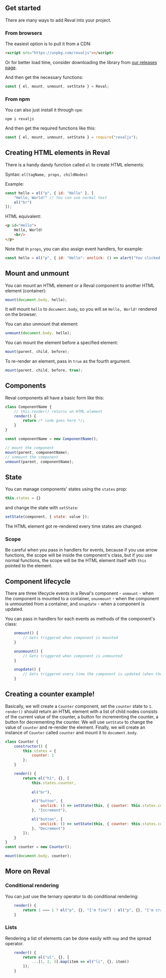 ## Get started

There are many ways to add Reval into your project.

### From browsers

The easiest option is to pull it from a CDN:
```html
<script src="https://unpkg.com/revaljs"></script>
```

Or for better load time, consider downloading the library from [our releases page](https://github.com/nguyenphuminh/reval/releases/tag/v0.6.0).

And then get the necessary functions:
```js
const { el, mount, unmount, setState } = Reval;
```

### From npm

You can also just install it through `npm`:
```
npm i revaljs
```

And then get the required functions like this:
```js
const { el, mount, unmount, setState } = require("revaljs");
```

## Creating HTML elements in Reval

There is a handy dandy function called `el` to create HTML elements:

Syntax: `el(tagName, props, childNodes)`

Example:
```js
const hello = el("p", { id: "Hello" }, [
	"Hello, World!" // You can use normal text
	el("br")
]);
```

HTML equivalent:
```html
<p id="Hello">
	Hello, World!
	<br/>
</p>
```

Note that in `props`, you can also assign event handlers, for example:
```js
const hello = el("p", { id: "Hello": onclick: () => alert("You clicked me!") }, el("br"));
```


## Mount and unmount

You can mount an HTML element or a Reval component to another HTML element (container):
```js
mount(document.body, hello);
```

It will mount `hello` to `document.body`, so you will se `Hello, World!` rendered on the browser.

You can also unmount that element:
```js
unmount(document.body, hello);
```

You can mount the element before a specified element:
```js
mount(parent, child, before);
```

To re-render an element, pass in `true` as the fourth argument.
```js
mount(parent, child, before, true);
```


## Components

Reval components all have a basic form like this:
```js
class ComponentName {
	// this.render() returns an HTML element
	render() {
		return /* code goes here */;
	}
}

const componentName = new ComponentName();

// mount the component
mount(parent, componentName);
// unmount the component
unmount(parent, componentName);
```


## State

You can manage components' states using the `states` prop:
```js
this.states = {}
```

and change the state with `setState`:
```js
setState(component, { state: value });
```

The HTML element got re-rendered every time states are changed.

### Scope

Be careful when you pass in handlers for events, because if you use arrow functions, the scope will be inside the component's class, but if you use normal functions, the scope will be the HTML element itself with `this` pointed to the element.


## Component lifecycle

There are three lifecycle events in a Reval's component - `onmount` - when the component is mounted to a container, `onunmount` - when the component is unmounted from a container, and `onupdate` - when a component is updated.

You can pass in handlers for each events as methods of the component's class:

```js
	onmount() {
		// Gets triggered when component is mounted
	}

	onunmount() {
		// Gets triggered when component is unmounted
	}

	onupdate() {
		// Gets triggered every time the component is updated (when the state is changed)
	}
```

## Creating a counter example!

Basically, we will create a `Counter` component, set the `counter` state to `1`. `render()` should return an HTML element with a list of child nodes consists of the current value of the counter, a button for incrementing the counter, a button for decrementing the counter. We will use `setState` to change the value of `counter` and re-render the element. Finally, we will create an instance of `Counter` called `counter` and mount it to `document.body`.

```js
class Counter {
	constructor() {
		this.states = {
			counter: 1
		};
	}

	render() {
		return el("h1", {}, [
			this.states.counter,
			
			el("br"),

			el("button", { 
				onclick: () => setState(this, { counter: this.states.counter + 1 })
			}, "Increment"),

			el("button", { 
				onclick: () => setState(this, { counter: this.states.counter - 1 })
			}, "Decrement")
		]);
	}
}
const counter = new Counter();

mount(document.body, counter);
```

## More on Reval

### Conditional rendering

You can just use the ternary operator to do conditional rendering:
```js
	render() {
		return 1 === 1 ? el("p", {}, "I'm fine") : el("p", {}, "I'm crazy");
	}
```

### Lists

Rendering a list of elements can be done easily with `map` and the spread operator.

```js
	render() {
		return el("ul", {}, [
			...[1, 2, 3].map(item => el("li", {}, item))
		]);
	}
```
